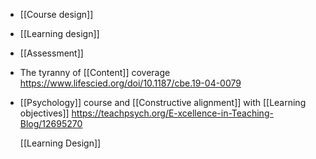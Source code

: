 - [[Course design]]
- [[Learning design]]
- [[Assessment]]
- The tyranny of [[Content]] coverage
  https://www.lifescied.org/doi/10.1187/cbe.19-04-0079
- [[Psychology]] course and
  [[Constructive alignment]] with  [[Learning objectives]]
  https://teachpsych.org/E-xcellence-in-Teaching-Blog/12695270
  
  [[Learning Design]]